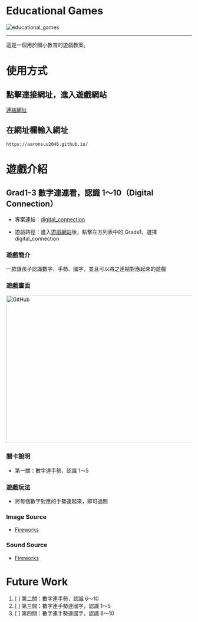 # Educational Games

![educational_games](https://img.shields.io/github/v/tag/Aaronsuu2046/aaronsuu2046.github.io)

---
這是一個用於國小教育的遊戲教案。

# 使用方式

[//]: # (TODO demo gif)

## 點擊連接網址，進入遊戲網站

[連結網址](https://aaronsuu2046.github.io/)

## 在網址欄輸入網址

[//]: # (TODO demo gif)

`https://aaronsuu2046.github.io/`


# 遊戲介紹

## Grad1-3 數字連連看，認識 1～10（Digital Connection）


- 專案連結：[digital_connection](https://github.com/Jesse-Jumbo/educational_games/tree/main/digital_connection)

- 遊戲路徑：進入[遊戲網站](https://aaronsuu2046.github.io/)後，點擊左方列表中的 Grade1，選擇 digital_connection

### 遊戲簡介

一款讓孩子認識數字、手勢、國字，並且可以將之連結對應起來的遊戲

### 遊戲畫面
<img src="https://raw.githubusercontent.com/Jesse-Jumbo/educational_games/main/digital_connection/asset/digital_connection.gif" alt="GitHub" title="Digital Connection View" width="700" height="400"/>

### 關卡說明
- 第一關：數字連手勢，認識 1～5
  
### 遊戲玩法
- 將每個數字對應的手勢連起來，即可過關
 
### Image Source
- [Fireworks](https://opengameart.org/content/fireworks)

### Sound Source
- [Fireworks](https://opengameart.org/content/fireworks-with-applause-happy-people)

# Future Work

1. [ ] 第二關：數字連手勢，認識 6～10
2. [ ] 第三關：數字連手勢連國字，認識 1～5
3. [ ] 第四關：數字連手勢連國字，認識 6～10
